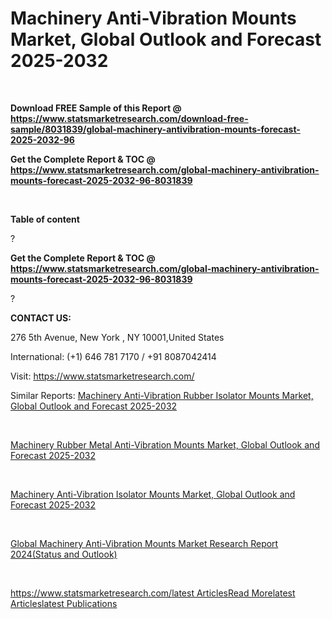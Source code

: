 <h1>Machinery Anti-Vibration Mounts Market, Global Outlook and Forecast 2025-2032</h1><br/><p><strong>Download FREE Sample of this Report @ <a href="https://www.statsmarketresearch.com/download-free-sample/8031839/global-machinery-antivibration-mounts-forecast-2025-2032-96">https://www.statsmarketresearch.com/download-free-sample/8031839/global-machinery-antivibration-mounts-forecast-2025-2032-96</a></strong></p>
 
 
 
 <div><b>Get the Complete Report & TOC @ <a href="https://www.statsmarketresearch.com/global-machinery-antivibration-mounts-forecast-2025-2032-96-8031839">https://www.statsmarketresearch.com/global-machinery-antivibration-mounts-forecast-2025-2032-96-8031839</a></b></div>
 
 
 
 <p><br />
 
 <b>Table of content</b></p>
 
 
 
 <p>? </p>
 
 
 
 <div><b>Get the Complete Report & TOC @ <a href="https://www.statsmarketresearch.com/global-machinery-antivibration-mounts-forecast-2025-2032-96-8031839">https://www.statsmarketresearch.com/global-machinery-antivibration-mounts-forecast-2025-2032-96-8031839</a></b></div>
 
 
 
 <p>? </p>
 
 
 
 <p><b>CONTACT US:</b><br />
 
 276 5th Avenue, New York , NY 10001,United States<br />
 
 International: (+1) 646 781 7170 / +91 8087042414<br />
 
 Visit: <a href="https://www.statsmarketresearch.com/">https://www.statsmarketresearch.com/</a><br />
 
 Similar Reports: <a href="https://www.statsmarketresearch.com/global-machinery-antivibration-mounts-forecast-2025-2032-96-8031839">Machinery Anti-Vibration Rubber Isolator Mounts Market, Global Outlook and Forecast 2025-2032</a><br />
 
 <br />
 
 <a href="https://www.statsmarketresearch.com/global-machinery-antivibration-mounts-forecast-2025-2032-96-8031839">Machinery Rubber Metal Anti-Vibration Mounts Market, Global Outlook and Forecast 2025-2032</a><br />
 
 <br />
 
 <a href="https://www.statsmarketresearch.com/global-machinery-antivibration-mounts-forecast-2025-2032-96-8031839">Machinery Anti-Vibration Isolator Mounts Market, Global Outlook and Forecast 2025-2032</a><br />
 
 <br />
 
 <a href="https://www.statsmarketresearch.com/global-machinery-antivibration-mounts-forecast-2025-2032-96-8031839">Global Machinery Anti-Vibration Mounts Market Research Report 2024(Status and Outlook)</a><br />
 
 <br />
 
 <a href="https://gyeongbokgung.com">https://www.statsmarketresearch.com/</a><a href="https://hallyeomaritime.com">latest Articles</a><a href="https://jingwansa.com">Read More</a><a href="https://nguoiviet.jp/">latest Articles</a><a href="https://www.intelmarketresearch.com/">latest Publications</a></p>